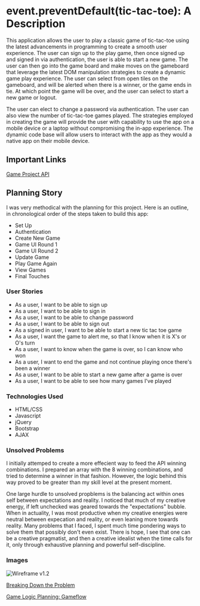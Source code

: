 # event.preventDefault(tic-tac-toe): A Description
This application allows the user to play a classic game of tic-tac-toe using the latest advancements in programming to create a smooth user experience. The user can sign up to the play game, then once signed up and signed in via authentication, the user is able to start a new game.  The user can then go into the game board and make moves on the gameboard that leverage the latest DOM manipulation strategies to create a dynamic game play experience. The user can select from open tiles on the gameboard, and will be alerted when there is a winner, or the game ends in tie.  At which point the game will be over, and the user can select to start a new game or logout.

The user can elect to change a password via authentication.  The user can also view the number of tic-tac-toe games played. The strategies employed in creating the game will provide the user with capability to use the app on a mobile device or a laptop without compromising the in-app experience.  The dynamic code base will allow users to interact with the app as they would a native app on their mobile device.


## Important Links

[Game Project API](https://git.generalassemb.ly/ga-wdi-boston/game-project-api)

## Planning Story
I was very methodical with the planning for this project. Here is an outline, in chronological order of the steps taken to build this app:

+ Set Up
+ Authentication
+ Create New Game
+ Game UI Round 1
+ Game UI Round 2
+ Update Game
+ Play Game Again
+ View Games
+ Final Touches
### User Stories

+ As a user, I want to be able to sign up
+ As a user, I want to be able to sign in
+ As a user, I want to be able to change password
+ As a user, I want to be able to sign out
+ As a signed in user, I want to be able to start a new tic tac toe game
+ As a user, I want the game to alert me, so that I know when it is X's or O's turn
+ As a user, I want to know when the game is over, so I can know who won
+ As a user, I want to end the game and not continue playing once there's been a winner
+ As a user, I want to be able to start a new game after a game is over
+ As a user, I want to be able to see how many games I've played

### Technologies Used

* HTML/CSS
* Javascript
* jQuery
* Bootstrap
* AJAX

### Unsolved Problems

I initially attemped to create a more effecient way to feed the API winning combinations.  I prepared an array with the 8 winning combinations, and tried to determine a winner in that fashion.  However, the logic behind this way proved to be greater than my skill level at the present moment.

One large hurdle to unsolved propblems is the balancing act within ones self between expectations and reality. I noticed that much of my creative energy, if left unchecked was geared towards the "expectations" bubble.  When in actuality, I was most productive when my creative energies were neutral between expecation and reality, or even leaning more towards reality. Many problems that I faced, I spent much time pondering ways to solve them that possibly don't even exist. There is hope, I see that one can be a creative pragmatist, and then a creative idealist when the time calls for it, only through exhaustive planning and powerful self-discipline.

### Images

![Wireframe v1.2](https://imgur.com/gallery/4UJqdXh "Wireframe")
<!-- [Wireframe v1.2](https://imgur.com/gallery/4UJqdXh) -->

[Breaking Down the Problem](https://imgur.com/gallery/i4J7Dmg)

[Game Logic Planning: Gameflow](https://imgur.com/a/BnydOCa)
